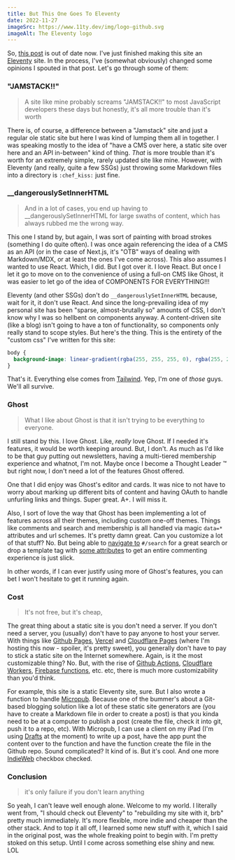 ```yaml
---
title: But This One Goes To Eleventy
date: 2022-11-27
imageSrc: https://www.11ty.dev/img/logo-github.svg
imageAlt: The Eleventy logo
---
```


So, [this post](https://stephensauceda.com/archive/building-a-new-house/) is out of date now. I've just finished making this site an [Eleventy](https://11ty.dev) site. In the process, I've (somewhat obviously) changed some opinions I spouted in that post. Let's go through some of them:

### "JAMSTACK!!"

> A site like mine probably screams "JAMSTACK!!" to most JavaScript developers these days but honestly, it's all more trouble than it's worth

There is, of course, a difference between a "Jamstack" site and just a regular ole static site but here I was kind of lumping them all in together. I was speaking mostly to the idea of "have a CMS over here, a static site over here and an API in-between" kind of thing. _That_ is more trouble than it's worth for an extremely simple, rarely updated site like mine. However, with Eleventy (and really, quite a few SSGs) just throwing some Markdown files into a directory is `:chef_kiss:` just fine.

### __dangerouslySetInnerHTML

> And in a lot of cases, you end up having to __dangerouslySetInnerHTML for large swaths of content, which has always rubbed me the wrong way. 

This one I stand by, but again, I was sort of painting with broad strokes (something I do quite often). I was once again referencing the idea of a CMS as an API (or in the case of Next.js, it's "OTB" ways of dealing with Markdown/MDX, or at least the ones I've come across). This also assumes I wanted to use React. Which, I did. But I got over it. I love React. But once I let it go to move on to the convenience of using a full-on CMS like Ghost, it was easier to let go of the idea of COMPONENTS FOR EVERYTHING!!!

Eleventy (and other SSGs) don't do `__dangerouslySetInnerHTML` because, wait for it, it don't use React. And since the long-prevailing idea of my personal site has been "sparse, almost-brutally so" amounts of CSS, I don't know why I was so hellbent on components anyway. A content-driven site (like a blog) isn't going to have a ton of functionality, so components only really stand to scope styles. But here's the thing. This is the entirety of the "custom css" I've written for this site:

```css
body {
  background-image: linear-gradient(rgba(255, 255, 255, 0), rgba(255, 255, 255, 1) 15rem), url('/assets/images/funky-lines.png');
}
```

That's it. Everything else comes from [Tailwind](https://tailwindcss.com/). Yep, I'm one of _those_ guys. We'll all survive.

### Ghost

> What I like about Ghost is that it isn't trying to be everything to everyone.

I still stand by this. I love Ghost. Like, _really_ love Ghost. If I needed it's features, it would be worth keeping around. But, I don't. As much as I'd like to be that guy putting out newsletters, having a multi-tiered membership experience and whatnot, I'm not. Maybe once I become a Thought Leader &trade; but right now, I don't need a lot of the features Ghost offered.

One that I did enjoy was Ghost's editor and cards. It was nice to not have to worry about marking up different bits of content and having OAuth to handle unfurling links and things. Super great. A+. I will miss it.

Also, I sort of love the way that Ghost has been implementing a lot of features across all their themes, including custom one-off themes. Things like comments and search and membership is all handled via magic `data=*` attributes and url schemes. It's pretty damn great. Can you customize a lot of that stuff? No. But being able to [navigate to](https://ghost.org/help/search/) `#/search` for a great search or drop a template tag with [some attributes](https://ghost.org/docs/themes/helpers/comments/#examples) to get an entire commenting experience is just slick.

In other words, if I can ever justify using more of Ghost's features, you can bet I won't hesitate to get it running again.

### Cost

> It's not free, but it's cheap,

The great thing about a static site is you don't need a server. If you don't need a server, you (usually) don't have to pay anyone to host your server. With things like [Github Pages](https://pages.github.com/), [Vercel](https://vercel.com) and [Cloudflare Pages](https://pages.cloudflare.com/) (where I'm hosting this now - spoiler, it's pretty sweet), you generally don't have to pay to stick a static site on the Internet somewhere. Again, is it the most customizable thing? No. But, with the rise of [Github Actions](https://github.com/features/actions), [Cloudflare Workers](https://workers.cloudflare.com/), [Firebase functions](https://firebase.google.com/docs/functions), etc. etc, there is much more customizability than you'd think.

For example, this site is a static Eleventy site, sure. But I also wrote a function to handle [Micropub](https://indieweb.org/Micropub). Because one of the bummer's about a Git-based blogging solution like a lot of these static site generators are (you have to create a Markdown file in order to create a post) is that you kinda need to be at a computer to publish a post (create the file, check it into git, push it to a repo, etc). With Micropub, I can use a client on my iPad (I'm using [Drafts](https://getdrafts.com/) at the moment) to write up a post, have the app punt the content over to the function and have the function create the file in the Github repo. Sound complicated? It kind of is. But it's cool. And one more [IndieWeb](https://indieweb.org/) checkbox checked.

### Conclusion

> it's only failure if you don't learn anything

So yeah, I can't leave well enough alone. Welcome to my world. I literally went from, "I should check out Eleventy" to "rebuilding my site with it, brb" pretty much immediately. It's more flexible, more indie and cheaper than the other stack. And to top it all off, I learned some new stuff with it, which I said in the original post, was the whole freaking point to begin with. I'm pretty stoked on this setup. Until I come across something else shiny and new. LOL
